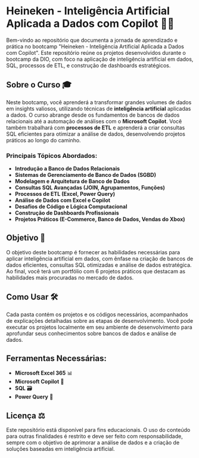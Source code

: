 # Heineken - Inteligência Artificial Aplicada a Dados com Copilot 🍺🤖

Bem-vindo ao repositório que documenta a jornada de aprendizado e prática no bootcamp "Heineken - Inteligência Artificial Aplicada a Dados com Copilot". Este repositório reúne os projetos desenvolvidos durante o bootcamp da DIO, com foco na aplicação de inteligência artificial em dados, SQL, processos de ETL, e construção de dashboards estratégicos.

## Sobre o Curso 🎓

Neste bootcamp, você aprenderá a transformar grandes volumes de dados em insights valiosos, utilizando técnicas de **inteligência artificial** aplicadas a dados. O curso abrange desde os fundamentos de bancos de dados relacionais até a automação de análises com o **Microsoft Copilot**. Você também trabalhará com **processos de ETL** e aprenderá a criar consultas SQL eficientes para otimizar a análise de dados, desenvolvendo projetos práticos ao longo do caminho.

### Principais Tópicos Abordados:

- **Introdução a Banco de Dados Relacionais**
- **Sistemas de Gerenciamento de Banco de Dados (SGBD)**
- **Modelagem e Arquitetura de Banco de Dados**
- **Consultas SQL Avançadas (JOIN, Agrupamentos, Funções)**
- **Processos de ETL (Excel, Power Query)**
- **Análise de Dados com Excel e Copilot**
- **Desafios de Código e Lógica Computacional**
- **Construção de Dashboards Profissionais**
- **Projetos Práticos (E-Commerce, Banco de Dados, Vendas do Xbox)**

## Objetivo 🎯

O objetivo deste bootcamp é fornecer as habilidades necessárias para aplicar inteligência artificial em dados, com ênfase na criação de bancos de dados eficientes, consultas SQL otimizadas e análise de dados estratégica. Ao final, você terá um portfólio com 6 projetos práticos que destacam as habilidades mais procuradas no mercado de dados.

## Como Usar 🛠️

Cada pasta contém os projetos e os códigos necessários, acompanhados de explicações detalhadas sobre as etapas de desenvolvimento. Você pode executar os projetos localmente em seu ambiente de desenvolvimento para aprofundar seus conhecimentos sobre bancos de dados e análise de dados.

## Ferramentas Necessárias:

- **Microsoft Excel 365** 📊
- **Microsoft Copilot** 🤖
- **SQL** 🗃️
- **Power Query** 🔄

## Licença ⚖️

Este repositório está disponível para fins educacionais. O uso do conteúdo para outras finalidades é restrito e deve ser feito com responsabilidade, sempre com o objetivo de aprimorar a análise de dados e a criação de soluções baseadas em inteligência artificial.
